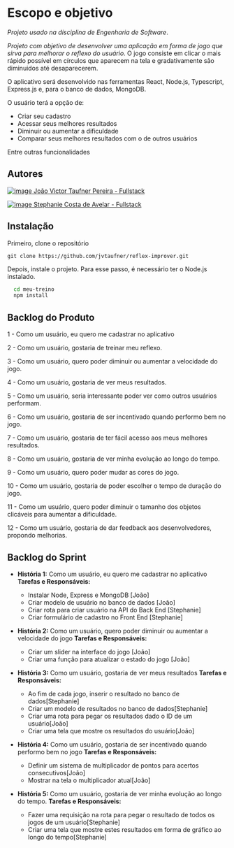 # Escopo e objetivo

_Projeto usado na disciplina de Engenharia de Software_.

_Projeto com objetivo de desenvolver uma aplicação em forma de jogo que sirva para melhorar o reflexo do usuário_. O jogo consiste em clicar o mais rápido possível em círculos que aparecem na tela e gradativamente são diminuidos até desaparecerem.

O aplicativo será desenvolvido nas ferramentas React, Node.js, Typescript, Express.js e, para o banco de dados, MongoDB.

O usuário terá a opção de:

- Criar seu cadastro
- Acessar seus melhores resultados
- Diminuir ou aumentar a dificuldade
- Comparar seus melhores resultados com o de outros usuários

Entre outras funcionalidades

## Autores

[![image](https://img.shields.io/badge/GitHub-100000?style=for-the-badge&logo=github&logoColor=white) João Victor Taufner Pereira - Fullstack](https://github.com/jvtaufner)

[![image](https://img.shields.io/badge/GitHub-100000?style=for-the-badge&logo=github&logoColor=white) Stephanie Costa de Avelar - Fullstack](https://github.com/stephanie-cavelar)

## Instalação

Primeiro, clone o repositório

`git clone https://github.com/jvtaufner/reflex-improver.git`

Depois, instale o projeto. Para esse passo, é necessário ter o Node.js instalado.

```bash
  cd meu-treino
  npm install
```

## Backlog do Produto

1 - Como um usuário, eu quero me cadastrar no aplicativo

2 - Como um usuário, gostaria de treinar meu reflexo.

3 - Como um usuário, quero poder diminuir ou aumentar a velocidade do jogo.

4 - Como um usuário, gostaria de ver meus resultados.

5 - Como um usuário, seria interessante poder ver como outros usuários performam.

6 - Como um usuário, gostaria de ser incentivado quando performo bem no jogo.

7 - Como um usuário, gostaria de ter fácil acesso aos meus melhores resultados.

8 - Como um usuário, gostaria de ver minha evolução ao longo do tempo.

9 - Como um usuário, quero poder mudar as cores do jogo.

10 - Como um usuário, gostaria de poder escolher o tempo de duração do jogo.

11 - Como um usuário, quero poder diminuir o tamanho dos objetos clicáveis para aumentar a dificuldade.

12 - Como um usuário, gostaria de dar feedback aos desenvolvedores, propondo melhorias.

## Backlog do Sprint

* __História 1:__ Como um usuário, eu quero me cadastrar no aplicativo
    __Tarefas e Responsáveis:__
    - Instalar Node, Express e MongoDB [João]
    - Criar modelo de usuário no banco de dados [João]
    - Criar rota para criar usuário na API do Back End [Stephanie]
    - Criar formulário de cadastro no Front End [Stephanie]

* __História 2:__ Como um usuário, quero poder diminuir ou aumentar a velocidade do jogo
    __Tarefas e Responsáveis:__
    - Criar um slider na interface do jogo [João]
    - Criar uma função para atualizar o estado do jogo [João]

* __História 3:__ Como um usuário, gostaria de ver meus resultados
    __Tarefas e Responsáveis:__
    - Ao fim de cada jogo, inserir o resultado no banco de dados[Stephanie]
    - Criar um modelo de resultados no banco de dados[Stephanie]
    - Criar uma rota para pegar os resultados dado o ID de um usuário[João]
    - Criar uma tela que mostre os resultados do usuário[João]

* __História 4:__ Como um usuário, gostaria de ser incentivado quando performo bem no jogo
    __Tarefas e Responsáveis:__
    - Definir um sistema de multiplicador de pontos para acertos consecutivos[João]
    - Mostrar na tela o multiplicador atual[João]

* __História 5:__ Como um usuário, gostaria de ver minha evolução ao longo do tempo.
    __Tarefas e Responsáveis:__
    - Fazer uma requisição na rota para pegar o resultado de todos os jogos de um usuário[Stephanie]
    - Criar uma tela que mostre estes resultados em forma de gráfico ao longo do tempo[Stephanie]






